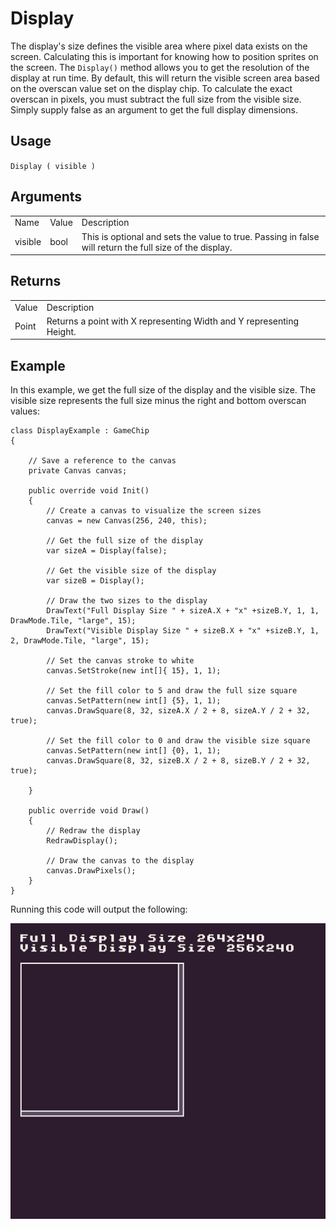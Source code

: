 # Display

The display's size defines the visible area where pixel data exists on the screen. Calculating this is important for knowing how to position sprites on the screen. The `Display()` method allows you to get the resolution of the display at run time. By default, this will return the visible screen area based on the overscan value set on the display chip. To calculate the exact overscan in pixels, you must subtract the full size from the visible size. Simply supply false as an argument to get the full display dimensions.

## Usage

`Display ( visible )`

## Arguments

<table>
  <tr>
    <td>Name</td>
    <td>Value</td>
    <td>Description</td>
  </tr>
  <tr>
    <td>visible</td>
    <td>bool</td>
    <td>This is optional and sets the value to true. Passing in false will return the full size of the display.</td>
  </tr>
</table>


## Returns

<table>
  <tr>
    <td>Value</td>
    <td>Description</td>
  </tr>
  <tr>
    <td>Point</td>
    <td>Returns a point with X representing Width and Y representing Height.</td>
  </tr>
</table>


## Example

In this example, we get the full size of the display and the visible size. The visible size represents the full size minus the right and bottom overscan values:

    class DisplayExample : GameChip
    {

        // Save a reference to the canvas
        private Canvas canvas;

        public override void Init()
        { 
            // Create a canvas to visualize the screen sizes
            canvas = new Canvas(256, 240, this);

            // Get the full size of the display
            var sizeA = Display(false);

            // Get the visible size of the display
            var sizeB = Display();

            // Draw the two sizes to the display
            DrawText("Full Display Size " + sizeA.X + "x" +sizeB.Y, 1, 1, DrawMode.Tile, "large", 15);
            DrawText("Visible Display Size " + sizeB.X + "x" +sizeB.Y, 1, 2, DrawMode.Tile, "large", 15);

            // Set the canvas stroke to white
            canvas.SetStroke(new int[]{ 15}, 1, 1);

            // Set the fill color to 5 and draw the full size square
            canvas.SetPattern(new int[] {5}, 1, 1);
            canvas.DrawSquare(8, 32, sizeA.X / 2 + 8, sizeA.Y / 2 + 32, true);

            // Set the fill color to 0 and draw the visible size square
            canvas.SetPattern(new int[] {0}, 1, 1);
            canvas.DrawSquare(8, 32, sizeB.X / 2 + 8, sizeB.Y / 2 + 32, true);

        }

        public override void Draw()
        { 
            // Redraw the display
            RedrawDisplay();

            // Draw the canvas to the display
            canvas.DrawPixels();
        }
    }

Running this code will output the following:

<p style="text-align:center"><img src="images/DisplayOutput_image_0.png" /></p>


